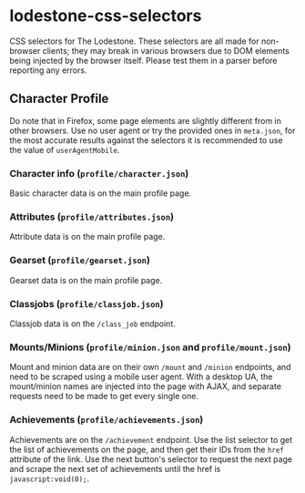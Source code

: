 # lodestone-css-selectors
CSS selectors for The Lodestone. These selectors are all made for non-browser clients; they may break in various browsers
due to DOM elements being injected by the browser itself. Please test them in a parser before reporting any errors.

## Character Profile
Do note that in Firefox, some page elements are slightly different from in other browsers. Use no user agent or try the provided ones in `meta.json`, for the most accurate results against the selectors it is recommended to use the value of `userAgentMobile`.

### Character info (`profile/character.json`)
Basic character data is on the main profile page.

### Attributes (`profile/attributes.json`)
Attribute data is on the main profile page.

### Gearset (`profile/gearset.json`)
Gearset data is on the main profile page.

### Classjobs (`profile/classjob.json`)
Classjob data is on the `/class_job` endpoint.

### Mounts/Minions (`profile/minion.json` and `profile/mount.json`)
Mount and minion data are on their own `/mount` and `/minion` endpoints, and need to be scraped using a mobile user agent. With a desktop UA, the mount/minion names are
injected into the page with AJAX, and separate requests need to be made to get every single one.

### Achievements (`profile/achievements.json`)
Achievements are on the `/achievement` endpoint. Use the list selector to get the list of achievements on the page, and then get their IDs from the `href` attribute
of the link. Use the next button's selector to request the next page and scrape the next set of achievements until the href is `javascript:void(0);`.
